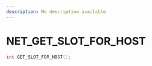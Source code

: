 ```yaml
---
description: No description available 
---
```


# NET\_GET_SLOT_FOR_HOST

```cpp
int GET_SLOT_FOR_HOST();
```
